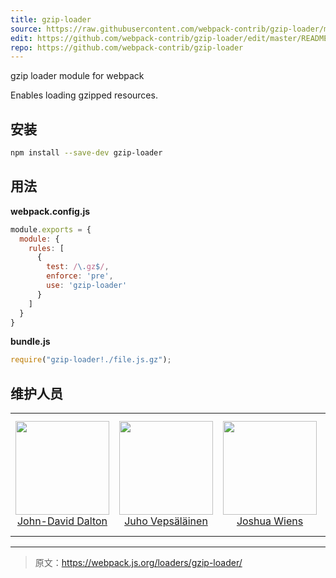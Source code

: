 ```yaml
---
title: gzip-loader
source: https://raw.githubusercontent.com/webpack-contrib/gzip-loader/master/README.md
edit: https://github.com/webpack-contrib/gzip-loader/edit/master/README.md
repo: https://github.com/webpack-contrib/gzip-loader
---
```


  <p>gzip loader module for webpack</p>
</div>

Enables loading gzipped resources.

## 安装

```bash
npm install --save-dev gzip-loader
```

## 用法

**webpack.config.js**

```js
module.exports = {
  module: {
    rules: [
      {
        test: /\.gz$/,
        enforce: 'pre',
        use: 'gzip-loader'
      }
    ]
  }
}
```

**bundle.js**

```js
require("gzip-loader!./file.js.gz");
```

## 维护人员

<table>
  <tbody>
    <tr>
      <td align="center">
        <a href="https://github.com/jdalton">
          <img width="150" height="150" src="https://avatars.githubusercontent.com/u/4303?v=3&s=150">
          </br>
          John-David Dalton
        </a>
      </td>
      <td align="center">
        <a href="https://github.com/bebraw">
          <img width="150" height="150" src="https://github.com/bebraw.png?v=3&s=150">
          </br>
          Juho Vepsäläinen
        </a>
      </td>
      <td align="center">
        <a href="https://github.com/d3viant0ne">
          <img width="150" height="150" src="https://github.com/d3viant0ne.png?v=3&s=150">
          </br>
          Joshua Wiens
        </a>
      </td>
      <td align="center">
        <a href="https://github.com/michael-ciniawsky">
          <img width="150" height="150" src="https://github.com/michael-ciniawsky.png?v=3&s=150">
          </br>
          Michael Ciniawsky
        </a>
      </td>
      <td align="center">
        <a href="https://github.com/evilebottnawi">
          <img width="150" height="150" src="https://github.com/evilebottnawi.png?v=3&s=150">
          </br>
          Alexander Krasnoyarov
        </a>
      </td>
    </tr>
  <tbody>
</table>

[npm]: https://img.shields.io/npm/v/gzip-loader.svg
[npm-url]: https://npmjs.com/package/gzip-loader

[deps]: https://david-dm.org/webpack-contrib/gzip-loader.svg
[deps-url]: https://david-dm.org/webpack-contrib/gzip-loader

[chat]: https://img.shields.io/badge/gitter-webpack%2Fwebpack-brightgreen.svg
[chat-url]: https://gitter.im/webpack/webpack

[test]: http://img.shields.io/travis/webpack-contrib/gzip-loader.svg
[test-url]: https://travis-ci.org/webpack-contrib/gzip-loader

[cover]: https://codecov.io/gh/webpack-contrib/gzip-loader/branch/master/graph/badge.svg
[cover-url]: https://codecov.io/gh/webpack-contrib/gzip-loader

***

> 原文：https://webpack.js.org/loaders/gzip-loader/
